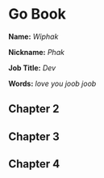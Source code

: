 # Go Book

**Name:** *Wiphak*

**Nickname:** *Phak*

**Job Title:** *Dev*

**Words:** *love you joob joob* 
## Chapter 2

## Chapter 3

## Chapter 4